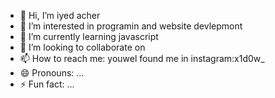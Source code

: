 - 👋 Hi, I’m iyed acher 
- 👀 I’m interested in programin and website devlepmont
- 🌱 I’m currently learning javascript
- 💞️ I’m looking to collaborate on 
- 📫 How to reach me: youwel found me in instagram:x1d0w_     
- 😄 Pronouns: ...
- ⚡ Fun fact: ...

<!---
X1d0w/X1d0w is a ✨ special ✨ repository because its `README.md` (this file) appears on your GitHub profile.
You can click the Preview link to take a look at your changes.
--->
